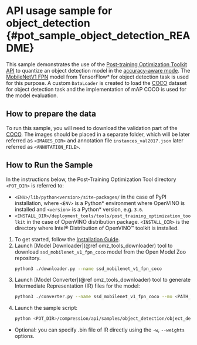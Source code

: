 # API usage sample for object_detection {#pot_sample_object_detection_README}

This sample demonstrates the use of the [Post-training Optimization Toolkit API](../../compression/api/README.md) to
 quantize an object detection model in the [accuracy-aware mode](../../compression/algorithms/quantization/accuracy_aware/README.md).
The [MobileNetV1 FPN](https://github.com/openvinotoolkit/open_model_zoo/blob/master/models/public/ssd_mobilenet_v1_fpn_coco/ssd_mobilenet_v1_fpn_coco.md) model from TensorFlow* for object detection task is used for this purpose.
A custom `DataLoader` is created to load the [COCO](https://cocodataset.org/) dataset for object detection task 
and the implementation of mAP COCO is used for the model evaluation.

## How to prepare the data

To run this sample, you will need to download the validation part of the [COCO](https://cocodataset.org/). The images should be placed in a separate folder, which will be later referred as `<IMAGES_DIR>` and annotation file `instances_val2017.json` later referred as `<ANNOTATION_FILE>`.  
## How to Run the Sample
In the instructions below, the Post-Training Optimization Tool directory `<POT_DIR>` is referred to:
 - `<ENV>/lib/python<version>/site-packages/` in the case of PyPI installation, where `<ENV>` is a Python* 
 environment where OpenVINO is installed and `<version>` is a Python* version, e.g. `3.6`.
 - `<INSTALL_DIR>/deployment_tools/tools/post_training_optimization_toolkit` in the case of OpenVINO distribution package. 
`<INSTALL_DIR>` is the directory where Intel&reg; Distribution of OpenVINO&trade; toolkit is installed.

1. To get started, follow the [Installation Guide](docs/InstallationGuide.md).
2. Launch [Model Downloader](@ref omz_tools_downloader) tool to download `ssd_mobilenet_v1_fpn_coco` model from the Open Model Zoo repository.
   ```sh
   python3 ./downloader.py --name ssd_mobilenet_v1_fpn_coco
3. Launch [Model Converter](@ref omz_tools_downloader) tool to generate Intermediate Representation (IR) files for the model:
   ```sh
   python3 ./converter.py --name ssd_mobilenet_v1_fpn_coco --mo <PATH_TO_MODEL_OPTIMIZER>/mo.py
   ```
4. Launch the sample script:
   ```sh
   python <POT_DIR>/compression/api/samples/object_detection/object_detection_sample.py -m <PATH_TO_IR_XML> -d <IMAGES_DIR> --annotation-path <ANNOTATION_FILE>
   ```
   
*  Optional: you can specify .bin file of IR directly using the `-w`, `--weights` options.
